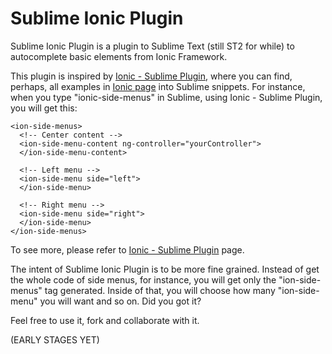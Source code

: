 Sublime Ionic Plugin
============

Sublime Ionic Plugin is a plugin to Sublime Text (still ST2 for while) to autocomplete basic elements from Ionic Framework.

This plugin is inspired by [Ionic - Sublime Plugin](https://github.com/imsingh/ionic-sublime-plugin), where you can find, perhaps, all examples in [Ionic page](http://ionicframework.com) into Sublime snippets. For instance, when you type "ionic-side-menus" in Sublime, using Ionic - Sublime Plugin, you will get this:

```
<ion-side-menus>
  <!-- Center content -->
  <ion-side-menu-content ng-controller="yourController">
  </ion-side-menu-content>

  <!-- Left menu -->
  <ion-side-menu side="left">
  </ion-side-menu>

  <!-- Right menu -->
  <ion-side-menu side="right">
  </ion-side-menu>
</ion-side-menus>
```

To see more, please refer to [Ionic - Sublime Plugin](https://github.com/imsingh/ionic-sublime-plugin) page.

The intent of Sublime Ionic Plugin is to be more fine grained. Instead of get the whole code of side menus, for instance, you will get only the "ion-side-menus" tag generated. Inside of that, you will choose how many "ion-side-menu" you will want and so on. Did you got it?

Feel free to use it, fork and collaborate with it. 

(EARLY STAGES YET)
